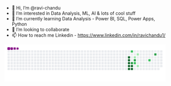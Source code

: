 


- 👋 Hi, I’m @ravi-chandu
- 👀 I’m interested in Data Analysis, ML, AI & lots of cool stuff
- 🌱 I’m currently learning Data Analysis - Power BI, SQL, Power Apps, Python
- 💞️ I’m looking to collaborate 
- 📫 How to reach me Linkedin - https://www.linkedin.com/in/ravichandu1/

<!---
ravi-chandu/ravi-chandu is a ✨ special ✨ repository because its `README.md` (this file) appears on your GitHub profile.
You can click the Preview link to take a look at your changes.
--->


![snake gif](https://github.com/Ravi-chandu/Ravi-chandu/blob/output/github-contribution-grid-snake.gif)
